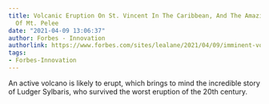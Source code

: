 ```yaml
---
title: Volcanic Eruption On St. Vincent In The Caribbean, And The Amazing Sole Survivor
  Of Mt. Pelee
date: "2021-04-09 13:06:37"
author: Forbes - Innovation
authorlink: https://www.forbes.com/sites/lealane/2021/04/09/imminent-volcanic-eruption-on-st-vincent-in-the-caribbean-and-the-amazing-sole-survivor-of-mt-pelee/
tags:
- Forbes-Innovation
---
```

An active volcano is likely to erupt, which brings to mind the incredible story of Ludger Sylbaris, who survived the worst eruption of the 20th century.